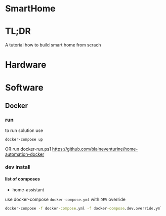 # SmartHome
# TL;DR
A tutorial how to build smart home from scrach
# Hardware

# Software
## Docker
### run
to run solution use 
```cmd
docker-compose up
```
OR run docker-run.ps1
https://github.com/blaineventurine/home-automation-docker

### dev install
#### list of composes
- home-assistant

use docker-compose `docker-compose.yml` with `DEV` override
```cmd 
docker-compose -f docker-compose.yml -f docker-compose.dev.override.yml --env-file ./config/.env.dev up
```
